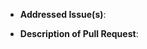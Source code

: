 <!-- NOTE: Anything within these brackets will be hidden on the preview of the Pull Request. -->

* **Addressed Issue(s)**:

<!--
Please specify the BattleBit Community Server API [GitHub issue(s)](https://help.github.com/articles/autolinked-references-and-urls/#issues-and-pull-requests) this pull request amends.
If no issue exists yet, please [create one](https://github.com/pruu-airlines/battlebit-community-server-api/issues/new) first and then link your pull request to the amendment!
-->

* **Description of Pull Request**:

<!-- Describe how this pull request will resolve the issue(s) listed above. -->
